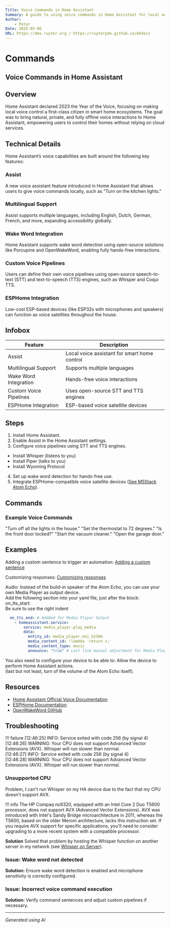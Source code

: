 ```yaml
---
Title: Voice Commands in Home Assistant
Summary: A guide to using voice commands in Home Assistant for local and private smart home control.
Author:
    - Peter
Date: 2025-05-06
URL: https://dms.ruyter.org / https://ruyterpde.github.io/mkdocs
---
```


# Commands

## Voice Commands in Home Assistant

## Overview
Home Assistant declared 2023 the Year of the Voice, focusing on making local voice control a first-class citizen in smart home ecosystems. The goal was to bring natural, private, and fully offline voice interactions to Home Assistant, empowering users to control their homes without relying on cloud services.

## Technical Details
Home Assistant’s voice capabilities are built around the following key features:

### Assist
A new voice assistant feature introduced in Home Assistant that allows users to give voice commands locally, such as "Turn on the kitchen lights."

### Multilingual Support
Assist supports multiple languages, including English, Dutch, German, French, and more, expanding accessibility globally.

### Wake Word Integration
Home Assistant supports wake word detection using open-source solutions like Porcupine and OpenWakeWord, enabling fully hands-free interactions.

### Custom Voice Pipelines
Users can define their own voice pipelines using open-source speech-to-text (STT) and text-to-speech (TTS) engines, such as Whisper and Coqui TTS.

### ESPHome Integration
Low-cost ESP-based devices (like ESP32s with microphones and speakers) can function as voice satellites throughout the house.

## Infobox
| Feature                | Description                                  |
| ---------------------- | -------------------------------------------- |
| Assist                 | Local voice assistant for smart home control |
| Multilingual Support   | Supports multiple languages                  |
| Wake Word Integration  | Hands-free voice interactions                |
| Custom Voice Pipelines | Uses open-source STT and TTS engines         |
| ESPHome Integration    | ESP-based voice satellite devices            |

## Steps
1. Install Home Assistant.
2. Enable Assist in the Home Assistant settings.
3. Configure voice pipelines using STT and TTS engines.
  - Install Whisper (listens to you)
  - Install Piper (talks to you)
  - Install Wyoming Protocol
4. Set up wake word detection for hands-free use.
5. Integrate ESPHome-compatible voice satellite devices ([See M5Stack Atom Echo](../hardware/m5stack.md)).

## Commands
### Example Voice Commands
"Turn off all the lights in the house."
"Set the thermostat to 72 degrees."
"Is the front door locked?"
"Start the vacuum cleaner."
"Open the garage door."

## Examples
Adding a custom sentence to trigger an automation:
[Adding a custom sentence](https://www.home-assistant.io/voice_control/custom_sentences)

Customizing responses:
[Customizing responses](https://www.home-assistant.io/voice_control/custom_sentences_yaml#customizing-responses)

Audio:
Instead of the build-in speaker of the Atom Echo, you can use your own Media Player as output device.  
Add the following section into your yaml file, just after the block: on_tts_start:  
Be sure to use the right indent

``` yaml
  on_tts_end: # Addded for Media Player Output
    - homeassistant.service:
        service: media_player.play_media
        data:
          entity_id: media_player.msi_b150m
          media_content_id: !lambda 'return x;'
          media_content_type: music
          announce: "true" # Last line manual adjustment for Media Player Output
```
You also need to configure your device to be able to: Allow the device to perform Home Assistant actions.  
(last but not least, turn of the volume of the Atom Echo itself).

## Resources
- [Home Assistant Official Voice Documentation](https://www.home-assistant.io/voice_control/)
- [ESPHome Documentation](https://esphome.io/)
- [OpenWakeWord GitHub](https://github.com/openwakeword)

## Troubleshooting
!!! failure
    [12:46:25] INFO: Service exited with code 256 (by signal 4)  
    [12:46:26] WARNING: Your CPU does not support Advanced Vector Extensions (AVX). Whisper will run slower than normal.  
    [12:46:27] INFO: Service exited with code 256 (by signal 4)  
    [12:46:28] WARNING: Your CPU does not support Advanced Vector Extensions (AVX). Whisper will run slower than normal.

### Unsupported CPU
Problem, I can't run Whisper on my HA device due to the fact that my CPU doesn't support AVX.

!!! info
    The HP Compaq nc6320, equipped with an Intel  Core 2 Duo T5600 processor, does not support AVX (Advanced Vector Extensions). AVX was introduced with Intel's Sandy Bridge microarchitecture in 2011, whereas the T5600, based on the older Merom architecture, lacks this instruction set.
    If you require AVX support for specific applications, you'll need to consider upgrading to a more recent system with a compatible processor.

**Solution** Solved that problem by hosting the Whisper function on another server in my network (see [Whisper on Server](whisper.md)).

### Issue: Wake word not detected
**Solution:** Ensure wake word detection is enabled and microphone sensitivity is correctly configured.

### Issue: Incorrect voice command execution
**Solution:** Verify command sentences and adjust custom pipelines if necessary.

---

*Generated using AI*